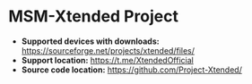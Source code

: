 # MSM-Xtended Project

+ **Supported devices with downloads:** https://sourceforge.net/projects/xtended/files/
+ **Support location:** https://t.me/XtendedOfficial
+ **Source code location:** https://github.com/Project-Xtended/
